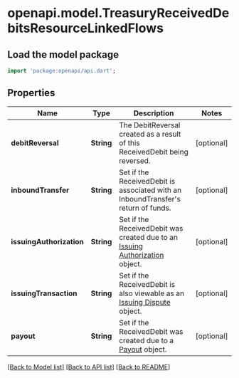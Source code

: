 # openapi.model.TreasuryReceivedDebitsResourceLinkedFlows

## Load the model package
```dart
import 'package:openapi/api.dart';
```

## Properties
Name | Type | Description | Notes
------------ | ------------- | ------------- | -------------
**debitReversal** | **String** | The DebitReversal created as a result of this ReceivedDebit being reversed. | [optional] 
**inboundTransfer** | **String** | Set if the ReceivedDebit is associated with an InboundTransfer's return of funds. | [optional] 
**issuingAuthorization** | **String** | Set if the ReceivedDebit was created due to an [Issuing Authorization](https://stripe.com/docs/api#issuing_authorizations) object. | [optional] 
**issuingTransaction** | **String** | Set if the ReceivedDebit is also viewable as an [Issuing Dispute](https://stripe.com/docs/api#issuing_disputes) object. | [optional] 
**payout** | **String** | Set if the ReceivedDebit was created due to a [Payout](https://stripe.com/docs/api#payouts) object. | [optional] 

[[Back to Model list]](../README.md#documentation-for-models) [[Back to API list]](../README.md#documentation-for-api-endpoints) [[Back to README]](../README.md)


